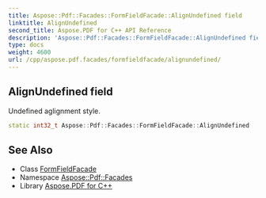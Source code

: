 ```yaml
---
title: Aspose::Pdf::Facades::FormFieldFacade::AlignUndefined field
linktitle: AlignUndefined
second_title: Aspose.PDF for C++ API Reference
description: 'Aspose::Pdf::Facades::FormFieldFacade::AlignUndefined field. Undefined aglignment style in C++.'
type: docs
weight: 4600
url: /cpp/aspose.pdf.facades/formfieldfacade/alignundefined/
---
```

## AlignUndefined field


Undefined aglignment style.

```cpp
static int32_t Aspose::Pdf::Facades::FormFieldFacade::AlignUndefined
```

## See Also

* Class [FormFieldFacade](../)
* Namespace [Aspose::Pdf::Facades](../../)
* Library [Aspose.PDF for C++](../../../)
